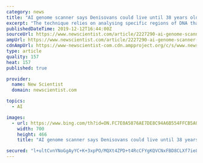 ```yaml
---
category: news
title: "AI genome scanner says Denisovans could live until 38 years old"
excerpt: "The technique relies on analysing specific regions of DNA that are linked to ageing. Benjamin Mayne at CSIRO, a research organisation in Australia, and his colleagues built an AI to predict the lifespan of different animals. To this the team first trained an AI on the known genomes of 252 species from five classes of animals, including mammals ..."
publishedDateTime: 2019-12-12T16:44:00Z
sourceUrl: https://www.newscientist.com/article/2227290-ai-genome-scanner-says-denisovans-could-live-until-38-years-old/
ampUrl: https://www.newscientist.com/article/2227290-ai-genome-scanner-says-denisovans-could-live-until-38-years-old/amp/
cdnAmpUrl: https://www-newscientist-com.cdn.ampproject.org/c/s/www.newscientist.com/article/2227290-ai-genome-scanner-says-denisovans-could-live-until-38-years-old/amp/
type: article
quality: 157
heat: 157
published: true

provider:
  name: New Scientist
  domain: newscientist.com

topics:
  - AI

images:
  - url: https://www.bing.com/th?id=ON.FC7E0A5876AE7DE8C94A6B554FFCB5A0
    width: 700
    height: 466
    title: "AI genome scanner says Denisovans could live until 38 years old"

secured: "l+ultCvnYNoGgAyYC+K+3xpPO/MQXt4ZPD+t4RcCFYgKQVCNxFBD8CLXf7ie8pyonpia48DOkgcjL5NTCs3UOSV5643CKulCQjW+YpXSmPUGvUk1KK9mskyWV0FUhZCZGZNPKswGYEibxFiaEsjwLpZwoT9BWDbwADwU9dARFNQrgasQ7qfN5a8Z57/sSE9FgKB7d8pn08TE7D4IFpwXT32zSXQYDc8WnT2Cd/T2oKbdFptmtcQ6nvfA03l/kHSATYrPLVcmi+h1hS72YWR3yziOmrx24r4KHfP6ZrDaLWg=;4doJJUH+ErKHvVRVNPAAbA=="
---
```


